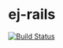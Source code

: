 # ej-rails
[![Build Status](https://travis-ci.org/travis-ci/travis-web.svg?branch=master)](https://travis-ci.org/travis-ci/travis-web)
